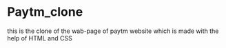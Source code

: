 # Paytm_clone
this is the clone of the wab-page of paytm website which is made with the help of HTML and CSS
